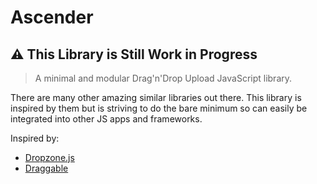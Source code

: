 # Ascender

## ⚠️ This Library is Still Work in Progress

> A minimal and modular Drag'n'Drop Upload JavaScript library. 

There are many other amazing similar libraries out there. This library is inspired by them but is striving to do the bare minimum so can easily be integrated into other JS apps and frameworks.

Inspired by:
- [Dropzone.js](http://www.dropzonejs.com)
- [Draggable](https://github.com/shopify/draggable)

